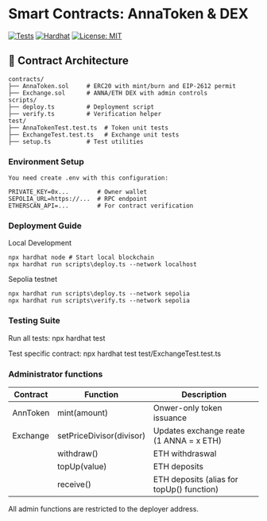# Smart Contracts: AnnaToken & DEX

[![Tests](https://img.shields.io/badge/Tests-Passing-brightgreen)](https://github.com/your-repo/actions)
[![Hardhat](https://img.shields.io/badge/Built%20with-Hardhat-yellow)](https://hardhat.org)
[![License: MIT](https://img.shields.io/badge/License-MIT-yellow.svg)](https://opensource.org/licenses/MIT)

## 📜 Contract Architecture
```solidity
contracts/
├── AnnaToken.sol     # ERC20 with mint/burn and EIP-2612 permit
├── Exchange.sol      # ANNA/ETH DEX with admin controls
scripts/
├── deploy.ts         # Deployment script
├── verify.ts         # Verification helper
test/
├── AnnaTokenTest.test.ts  # Token unit tests
├── ExchangeTest.test.ts   # Exchange unit tests
├── setup.ts          # Test utilities

```

### Environment Setup
```
You need create .env with this configuration:

PRIVATE_KEY=0x...        # Owner wallet
SEPOLIA_URL=https://...  # RPC endpoint
ETHERSCAN_API=...        # For contract verification
```

### Deployment Guide
Local Development

```dash
npx hardhat node # Start local blockchain
npx hardhat run scripts\deploy.ts --network localhost
```

Sepolia testnet
```dash
npx hardhat run scripts\deploy.ts --network sepolia
npx hardhat run scripts\verify.ts --network sepolia
```

### Testing Suite
Run all tests: 
npx hardhat test

Test specific contract:
npx hardhat test test/ExchangeTest.test.ts

### Administrator functions
| Contract | Function | Description |
|----------|----------|-------------|
| AnnToken | mint(amount) | Onwer-only token issuance |
| Exchange | setPriceDivisor(divisor) | Updates exchange reate (1 ANNA = x ETH) |
|| withdraw() | ETH withdraswal |
|| topUp(value) | ETH deposits |
|| receive() | ETH deposits (alias for topUp() function) |

All admin functions are restricted to the deployer address.